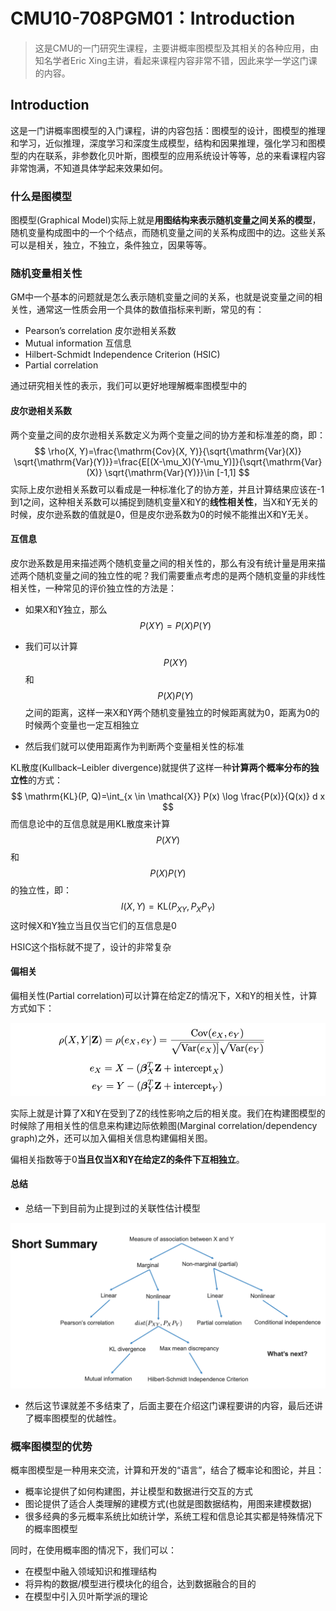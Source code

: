 # CMU10-708PGM01：Introduction

> 这是CMU的一门研究生课程，主要讲概率图模型及其相关的各种应用，由知名学者Eric Xing主讲，看起来课程内容非常不错，因此来学一学这门课的内容。

## Introduction

这是一门讲概率图模型的入门课程，讲的内容包括：图模型的设计，图模型的推理和学习，近似推理，深度学习和深度生成模型，结构和因果推理，强化学习和图模型的内在联系，非参数化贝叶斯，图模型的应用系统设计等等，总的来看课程内容非常饱满，不知道具体学起来效果如何。

### 什么是图模型

图模型(Graphical Model)实际上就是**用图结构来表示随机变量之间关系的模型**，随机变量构成图中的一个个结点，而随机变量之间的关系构成图中的边。这些关系可以是相关，独立，不独立，条件独立，因果等等。

### 随机变量相关性

GM中一个基本的问题就是怎么表示随机变量之间的关系，也就是说变量之间的相关性，通常这一性质会用一个具体的数值指标来判断，常见的有：

- Pearson’s correlation 皮尔逊相关系数
- Mutual information 互信息
- Hilbert-Schmidt Independence Criterion (HSIC)
- Partial correlation

通过研究相关性的表示，我们可以更好地理解概率图模型中的

#### 皮尔逊相关系数

两个变量之间的皮尔逊相关系数定义为两个变量之间的协方差和标准差的商，即：
$$
\rho(X, Y)=\frac{\mathrm{Cov}(X, Y)}{\sqrt{\mathrm{Var}(X)} \sqrt{\mathrm{Var}(Y)}}=\frac{E[(X-\mu_X)(Y-\mu_Y)]}{\sqrt{\mathrm{Var}(X)} \sqrt{\mathrm{Var}(Y)}}\in [-1,1]
$$
实际上皮尔逊相关系数可以看成是一种标准化了的协方差，并且计算结果应该在-1到1之间，这种相关系数可以捕捉到随机变量X和Y的**线性相关性**，当X和Y无关的时候，皮尔逊系数的值就是0，但是皮尔逊系数为0的时候不能推出X和Y无关。

#### 互信息

皮尔逊系数是用来描述两个随机变量之间的相关性的，那么有没有统计量是用来描述两个随机变量之间的独立性的呢？我们需要重点考虑的是两个随机变量的非线性相关性，一种常见的评价独立性的方法是：

- 如果X和Y独立，那么$$P(XY)=P(X)P(Y)$$

- 我们可以计算$$P(XY)$$和$$P(X)P(Y)$$之间的距离，这样一来X和Y两个随机变量独立的时候距离就为0，距离为0的时候两个变量也一定互相独立
- 然后我们就可以使用距离作为判断两个变量相关性的标准

KL散度(Kullback–Leibler divergence)就提供了这样一种**计算两个概率分布的独立性**的方式：
$$
\mathrm{KL}(P, Q)=\int_{x \in \mathcal{X}} P(x) \log \frac{P(x)}{Q(x)} d x
$$
而信息论中的互信息就是用KL散度来计算$$P(XY)$$和$$P(X)P(Y)$$的独立性，即：
$$
I(X, Y)=\mathrm{KL}\left(P_{X Y}, P_{X} P_{Y}\right)
$$
这时候X和Y独立当且仅当它们的互信息是0

HSIC这个指标就不提了，设计的非常复杂

#### 偏相关

偏相关性(Partial correlation)可以计算在给定Z的情况下，X和Y的相关性，计算方式如下：

![image-20210907103423801](static/image-20210907103423801.png)

实际上就是计算了X和Y在受到了Z的线性影响之后的相关度。我们在构建图模型的时候除了用相关性的信息来构建边际依赖图(Marginal correlation/dependency graph)之外，还可以加入偏相关信息构建偏相关图。

偏相关指数等于0**当且仅当X和Y在给定Z的条件下互相独立**。

#### 总结

- 总结一下到目前为止提到过的关联性估计模型

![image-20210907103900353](static/image-20210907103900353.png)



- 然后这节课就差不多结束了，后面主要在介绍这门课程要讲的内容，最后还讲了概率图模型的优越性。

### 概率图模型的优势

概率图模型是一种用来交流，计算和开发的“语言”，结合了概率论和图论，并且：

- 概率论提供了如何构建图，并让模型和数据进行交互的方式
- 图论提供了适合人类理解的建模方式(也就是图数据结构，用图来建模数据)
- 很多经典的多元概率系统比如统计学，系统工程和信息论其实都是特殊情况下的概率图模型

同时，在使用概率图的情况下，我们可以：

- 在模型中融入领域知识和推理结构
- 将异构的数据/模型进行模块化的组合，达到数据融合的目的
- 在模型中引入贝叶斯学派的理论